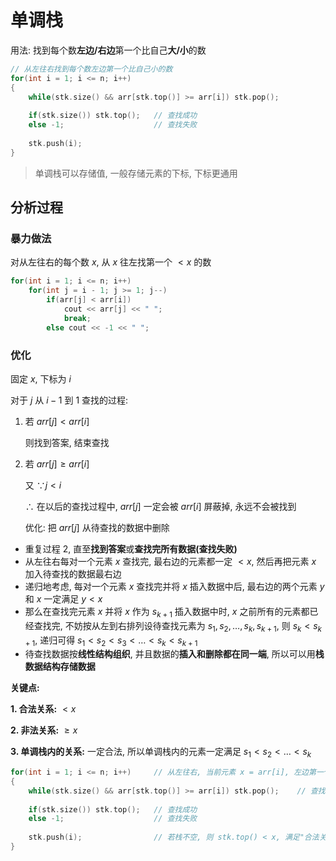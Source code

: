 # 单调栈

用法: 找到每个数**左边/右边**第一个比自己**大/小**的数

```C++
// 从左往右找到每个数左边第一个比自己小的数
for(int i = 1; i <= n; i++)
{
    while(stk.size() && arr[stk.top()] >= arr[i]) stk.pop();
    
    if(stk.size()) stk.top();	// 查找成功
    else -1;					// 查找失败
    
    stk.push(i);
}
```

> 单调栈可以存储值, 一般存储元素的下标, 下标更通用

## 分析过程

### 暴力做法

对从左往右的每个数 $x$, 从 $x$ 往左找第一个 $< x$ 的数

```C++
for(int i = 1; i <= n; i++)
    for(int j = i - 1; j >= 1; j--)
        if(arr[j] < arr[i])
            cout << arr[j] << " ";
			break;
		else cout << -1 << " ";
```

### 优化

固定 $x$, 下标为 $i$

对于 $j$ 从 $i - 1$ 到 $1$ 查找的过程:

1. 若 $arr[j] < arr[i]$

   则找到答案, 结束查找

2. 若 $arr[j] \geq arr[i]$

   又 $\because j < i$

   $\therefore$ 在以后的查找过程中, $arr[j]$ 一定会被 $arr[i]$ 屏蔽掉, 永远不会被找到

   优化: 把 $arr[j]$ 从待查找的数据中删除

* 重复过程 2, 直至**找到答案**或**查找完所有数据(查找失败)**
* 从左往右每对一个元素 $x$ 查找完, 最右边的元素都一定 $< x$, 然后再把元素 $x$ 加入待查找的数据最右边
* 递归地考虑, 每对一个元素 $x$ 查找完并将 $x$ 插入数据中后, 最右边的两个元素 $y$ 和 $x$ 一定满足 $y < x$
* 那么在查找完元素 $x$ 并将 $x$ 作为 $s_{k+1}$ 插入数据中时, $x$ 之前所有的元素都已经查找完, 不妨按从左到右排列设待查找元素为 $s_1, s_2, \dots, s_k, s_{k+1}$, 则 $s_k < s_{k+1}$, 递归可得 $s_1 < s_2 < s_3 < \dots < s_k < s_{k+1}$ 
* 待查找数据按**线性结构组织**, 并且数据的**插入和删除都在同一端**, 所以可以用**栈数据结构存储数据**

**关键点:**

**1. 合法关系:** $< x$

**2. 非法关系:** $\geq x$

**3. 单调栈内的关系:** 一定合法, 所以单调栈内的元素一定满足 $s_1 < s_2 < \dots < s_k$

```C++
for(int i = 1; i <= n; i++)		// 从左往右, 当前元素 x = arr[i], 左边第一个满足"合法关系"的元素
{
    while(stk.size() && arr[stk.top()] >= arr[i]) stk.pop();	// 查找过程删除"非法关系"的元素
    
    if(stk.size()) stk.top();	// 查找成功
    else -1;					// 查找失败
    
    stk.push(i);				// 若栈不空, 则 stk.top() < x, 满足"合法关系", 然后将 x 加入栈中
}
```


